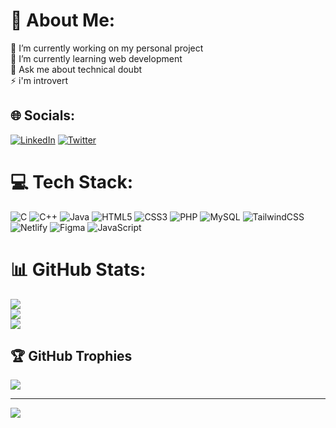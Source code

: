 # 💫 About Me:
🔭 I’m currently working on my personal project<br>🌱 I’m currently learning web development<br>💬 Ask me about technical doubt<br>⚡ i'm introvert


## 🌐 Socials:
[![LinkedIn](https://img.shields.io/badge/LinkedIn-%230077B5.svg?logo=linkedin&logoColor=white)](https://linkedin.com/in/naitik-prajapati) [![Twitter](https://img.shields.io/badge/Twitter-%231DA1F2.svg?logo=Twitter&logoColor=white)](https://twitter.com/Naitikp_1) 

# 💻 Tech Stack:
![C](https://img.shields.io/badge/c-%2300599C.svg?style=flat&logo=c&logoColor=white) ![C++](https://img.shields.io/badge/c++-%2300599C.svg?style=flat&logo=c%2B%2B&logoColor=white) ![Java](https://img.shields.io/badge/java-%23ED8B00.svg?style=flat&logo=java&logoColor=white) ![HTML5](https://img.shields.io/badge/html5-%23E34F26.svg?style=flat&logo=html5&logoColor=white) ![CSS3](https://img.shields.io/badge/css3-%231572B6.svg?style=flat&logo=css3&logoColor=white) ![PHP](https://img.shields.io/badge/php-%23777BB4.svg?style=flat&logo=php&logoColor=white) ![MySQL](https://img.shields.io/badge/mysql-%2300f.svg?style=flat&logo=mysql&logoColor=white) ![TailwindCSS](https://img.shields.io/badge/tailwindcss-%2338B2AC.svg?style=flat&logo=tailwind-css&logoColor=white) ![Netlify](https://img.shields.io/badge/netlify-%23000000.svg?style=flat&logo=netlify&logoColor=#00C7B7) 	![Figma](https://img.shields.io/badge/figma-%23F24E1E.svg?style=flat&logo=figma&logoColor=white) ![JavaScript](https://img.shields.io/badge/javascript-%23323330.svg?style=flat&logo=javascript&logoColor=%23F7DF1E)
# 📊 GitHub Stats:
![](https://github-readme-stats.vercel.app/api?username=naitikprajapati1&theme=radical&hide_border=false&include_all_commits=false&count_private=false)<br/>
![](https://github-readme-streak-stats.herokuapp.com/?user=naitikprajapati1&theme=radical&hide_border=false)<br/>
![](https://github-readme-stats.vercel.app/api/top-langs/?username=naitikprajapati1&theme=radical&hide_border=false&include_all_commits=false&count_private=false&layout=compact)

## 🏆 GitHub Trophies
![](https://github-profile-trophy.vercel.app/?username=naitikprajapati1&theme=discord&no-frame=false&no-bg=true&margin-w=4)

---
[![](https://visitcount.itsvg.in/api?id=naitikprajapati1&icon=0&color=1)](https://visitcount.itsvg.in)

<!-- Proudly created with GPRM ( https://gprm.itsvg.in ) -->
